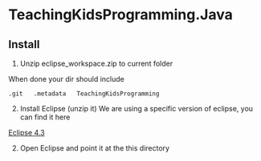 TeachingKidsProgramming.Java
============================

## Install ##

1) Unzip eclipse_workspace.zip to current folder

When done your dir should include

`.git  
.metadata  
TeachingKidsProgramming` 

2) Install Eclipse (unzip it)
We are using a specific version of eclipse, you can find it here

[Eclipse 4.3](http://eclipse.org/downloads/packages/eclipse-standard-43/keplerr)  

2) Open Eclipse and point it at the this directory 




